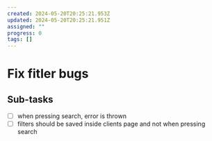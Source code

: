 ```yaml
---
created: 2024-05-20T20:25:21.953Z
updated: 2024-05-20T20:25:21.951Z
assigned: ""
progress: 0
tags: []
---
```


# Fix fitler bugs

## Sub-tasks

- [ ] when pressing search, error is thrown
- [ ] filters should be saved inside clients page and not when pressing search
